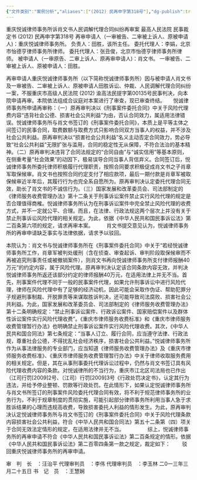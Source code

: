```yaml
---
{"文件类别":"案例分析","aliases":["(2012) 民再申字第318号"],"dg-publish":true,"permalink":"/案例分析/裁判文书/重庆悦诚律师事务所诉肖文书人民调解代理合同纠纷再审案/","dgPassFrontmatter":true}
---
```



重庆悦诚律师事务所诉肖文书人民调解代理合同纠纷再审案
最高人民法院
民事裁定书
(2012) 民再申字第318号
再审申请人（一审被告、二审被上诉人、原被申请人)：重庆悦诚律师事务所。
负责人：田胜，该所主任。
委托代理人：李娟，北京市怡德亨律师事务所律师。
委托代理人：张丑俊，北京市怡德亨律师事务所律师。
被申请人（一审原告、二审上诉人、原再审申请人)：肖文书。
一审被告、二审被上诉人、原被申请人：田胜。

  再审申请人重庆悦诚律师事务所（以下简称悦诚律师事务所）因与被申请人肖文书及一审被告、二审被上诉人、原被申请人田胜诉讼、仲裁、人民调解代理合同纠纷一案，不服重庆市高级人民法院 (2012) 渝高法民提字第00135号民事判决，向本院申请再审。本院依法组成合议庭对本案进行了审查，现已审查终结。
　
  悦诚律师事务所申请再审称：（一）原再审判决以《刑事案件委托合同》中关于风险代理费内容“违背社会公德、损害社会公共利益”为由，否认合同效力，属适用法律错误。悦诚律师事务所与肖文书签订的《刑事案件委托合同》，本质上是平等主体之间签订的民事合同，取费数额与取费方式只影响合同双方当事人的权益，并不涉及社会公共利益。原再审判决以“损害社会公共利益”名义主动否定合同效力，势必导致“社会公共利益”无限扩张与滥用，合同的稳定性无从保障，不符合法治的基本精神。（二）原再审判决违背了合同法规定的“合同自由”与“诚实信用”等基本原则，在侧重考量“社会效果”的动因下，极易误导合同当事人背信弃义。合同签订后，悦诚律师事务所委托律师积极履行代理职责，按照合同要求积极促成肖文书之子肖章军取保候审。肖文书也按照合同约定支付了相应款项，最后一期付款是肖章军被取保候审近半年后，其履行行为也完全系自愿所为。原再审判决认定委托代理合同无效，助长了肖文书的不诚信行为。（三）国家发展和改革委员会、司法部制定的《律师服务收费管理办法》第十二条关于刑事诉讼案件禁止实行风险代理的规定是否合理值得商榷。悦诚律师事务所认为在刑事诉讼案件中完全禁止风险代理的收费方式，并不一定就公平、合理。而且，在法律、行政法规这两个层次上并没有关于禁止刑事诉讼风险代理的相关规定。为此，依据《中华人民共和国民事诉讼法》第二百条第六项的规定，请求再审本案。
　　
肖文书提交意见认为，悦诚律师事务所的再审申请缺乏事实与法律依据，请求予以驳回。

  本院认为：肖文书与悦诚律师事务所在《刑事案件委托合同》中关于“若经悦诚律师事务所工作，肖章军被判处缓刑（含在侦查、审查起诉、审判阶段取保候审而不再被追究刑事责任或被撤销案件），则肖文书再向悦诚律师事务所支付律师报酬40万元”的约定内容，属于风险代理。原再审判决认定该合同条款内容无效，并判决悦诚律师事务所返还该部分约定的律师报酬40万元，在适用法律上并无不当。首先，刑事案件代理不同于一般的民事案件代理，如果允许刑事诉讼中进行风险代理，律师在风险代理中有了足够的经济动机，因此可能会采取作伪证、帮助犯罪分子规避刑事制裁、开脱罪责等来谋取胜诉判决，还可能导致司法腐败、损害社会公共利益。为此，国家发展和改革委员会、司法部制定的《律师服务收费管理办法》第十二条明确规定：“禁止刑事诉讼案件、行政诉讼案件、国家赔偿案件以及群体性诉讼案件实行风险代理收费”。《重庆市律师服务收费标准》和《重庆市律师服务收费管理暂行办法》也明确禁止刑事诉讼案件实行风险代理收费。其次，《中华人民共和国合同法》第七条规定：“当事人订立、履行合同，应当遵守法律、行政法规，尊重社会公德，不得扰乱社会经济秩序，损害社会公共利益。”悦诚律师事务所作为从事法律服务的专业部门，应当知道《律师服务收费管理办法》及《重庆市律师服务收费标准》、《重庆市律师服务收费管理暂行办法》中关于律师收取服务费用的相关规定。但是，其在从事刑事委托代理诉讼过程中，仍然与肖文书签订具有风险代理收费内容的条款。对悦诚律所的不当行为，重庆市江北区司法局也已作出（江司行罚[2009]2号、（江司）行罚[2009]3号《行政处罚决定书》，认定其行为违法，并给予停业整顿、罚款等行政处罚。在此情形下，如果认定悦诚律师事务所与肖文书所签订的刑事案件风险委托代理合同有效，将不利于规范律师事务所的业务行为，不利于规章制度的贯彻实施，可能引起部分律师事务所利用当事人急于求胜诉结果的心理而违规高收费，导致损害委托人利益的情形发生。为此，原再审判决认定悦诚律师事务所与肖文书签订的《刑事案件委托合同》中关于风险代理条款内容损害社会公共利益，符合《中华人民共和国合同法》第五十二条第（四）项关于合同无效法定情形的规定，在适用法律并无不当。
　　
　　综上，悦诚律师事务所的再审申请不符合《中华人民共和国民事诉讼法》第二百条规定的情形。依据《中华人民共和国民事诉讼法》第二百零四条第一款之规定，裁定如下：
　　驳回重庆悦诚律师事务所的再审申请。 
     
审　判　长　：汪治平 
代理审判员　：李伟 
代理审判员　：李玉林 
二0一三年三月二十五日 
书　记　员　：王慧娴
